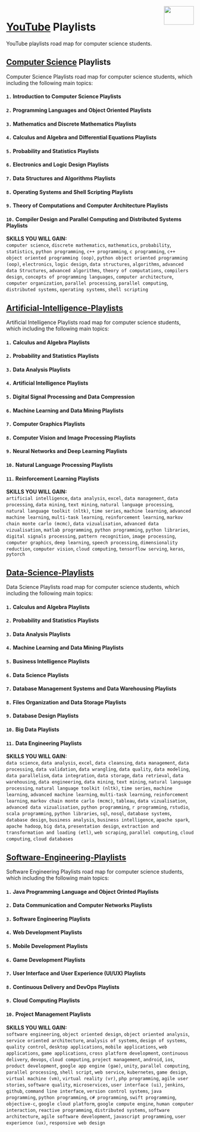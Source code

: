 <img align="right" width="80" height="50" src="https://github.com/cs-MohamedAyman/YouTube-Playlists/blob/master/organizations-logos/youtube.jpg">

# [YouTube](https://www.youtube.com/) Playlists
YouTube playlists road map for computer science students.

## [Computer Science](https://github.com/cs-MohamedAyman/YouTube-Playlists/tree/master/Computer-Science-Playlists/README.md) Playlists
Computer Science Playlists road map for computer science students, which including the following main topics:

#### `1.` Introduction to Computer Science Playlists
#### `2.` Programming Languages and Object Oriented Playlists
#### `3.` Mathematics and Discrete Mathematics Playlists
#### `4.` Calculus and Algebra and Differential Equations Playlists
#### `5.` Probability and Statistics Playlists
#### `6.` Electronics and Logic Design Playlists
#### `7.` Data Structures and Algorithms Playlists
#### `8.` Operating Systems and Shell Scripting Playlists
#### `9.` Theory of Computations and Computer Architecture Playlists
#### `10.` Compiler Design and Parallel Computing and Distributed Systems Playlists

**SKILLS YOU WILL GAIN:**<br>
`computer science`, `discrete mathematics`, `mathematics`, `probability`, `statistics`, `python programming`, `c++ programming`, `c programming`, `c++ object oriented programming (oop)`, `python object oriented programming (oop)`, `electronics`, `logic design`, `data structures`, `algorithms`, `advanced data Structures`, `advanced algorithms`, `theory of computations`, `compilers design`, `concepts of programming languages`, `computer architecture`, `computer organization`, `parallel processing`, `parallel computing`, `distributed systems`, `operating systems`, `shell scripting`

## [Artificial-Intelligence-Playlists](https://github.com/cs-MohamedAyman/YouTube-Playlists/tree/master/Artificial-Intelligence-Playlists)
Artificial Intelligence Playlists road map for computer science students, which including the following main topics:

#### `1.` Calculus and Algebra Playlists
#### `2.` Probability and Statistics Playlists
#### `3.` Data Analysis Playlists
#### `4.` Artificial Intelligence Playlists
#### `5.` Digital Signal Processing and Data Compression
#### `6.` Machine Learning and Data Mining Playlists
#### `7.` Computer Graphics Playlists
#### `8.` Computer Vision and Image Processing Playlists
#### `9.` Neural Networks and Deep Learning Playlists
#### `10.` Natural Language Processing Playlists
#### `11.` Reinforcement Learning Playlists

**SKILLS YOU WILL GAIN:**<br>
`artificial intelligence`, `data analysis`, `excel`, `data management`, `data processing`, `data mining`, `text mining`, `natural language processing`, `natural language toolkit (nltk)`, `time series`, `machine learning`, `advanced machine learning`, `multi-task learning`, `reinforcement learning`, `markov chain monte carlo (mcmc)`, `data vizualisation`, `advanced data vizualisation`, `matlab programming`, `python programming`, `python libraries`, `digital signals processing`, `pattern recognition`, `image processing`, `computer graphics`, `deep learning`, `speech processing`, `dimensionality reduction`, `computer vision`, `cloud computing`, `tensorflow serving`, `keras`, `pytorch`

## [Data-Science-Playlists](https://github.com/cs-MohamedAyman/YouTube-Playlists/tree/master/Data-Science-Playlists)
Data Science Playlists road map for computer science students, which including the following main topics:

#### `1.` Calculus and Algebra Playlists
#### `2.` Probability and Statistics Playlists
#### `3.` Data Analysis Playlists
#### `4.` Machine Learning and Data Mining Playlists
#### `5.` Business Intelligence Playlists
#### `6.` Data Science Playlists
#### `7.` Database Management Systems and Data Warehousing Playlists
#### `8.` Files Organization and Data Storage Playlists
#### `9.` Database Design Playlists
#### `10.` Big Data Playlists
#### `11.` Data Engineering Playlists

**SKILLS YOU WILL GAIN:**<br>
`data science`, `data analysis`, `excel`, `data cleansing`, `data management`, `data processing`, `data validation`, `data wrangling`, `data quality`, `data modeling`, `data parallelism`, `data integration`, `data storage`, `data retrieval`, `data warehousing`, `data engineering`, `data mining`, `text mining`, `natural language processing`, `natural language toolkit (nltk)`, `time series`, `machine learning`, `advanced machine learning`, `multi-task learning`, `reinforcement learning`, `markov chain monte carlo (mcmc)`, `tableau`, `data vizualisation`, `advanced data vizualisation`, `python programming`, `r programming`, `rstudio`, `scala programming`, `python libraries`, `sql`, `nosql`, `database systems`, `database design`, `business analysis`, `business intelligence`, `apache spark`, `apache hadoop`, `big data`, `presentation design`, `extraction and transformation and loading (etl)`, `web scraping`, `parallel computing`, `cloud computing`, `cloud databases`

## [Software-Engineering-Playlists](https://github.com/cs-MohamedAyman/YouTube-Playlists/tree/master/Software-Engineering-Playlists)
Software Engineering Playlists road map for computer science students, which including the following main topics:

#### `1.` Java Programming Language and Object Orinted Playlists
#### `2.` Data Communication and Computer Networks Playlists
#### `3.` Software Engineering Playlists
#### `4.` Web Development Playlists
#### `5.` Mobile Development Playlists
#### `6.` Game Development Playlists
#### `7.` User Interface and User Experience (UI/UX) Playlists
#### `8.` Continuous Delivery and DevOps Playlists
#### `9.` Cloud Computing Playlists
#### `10.` Project Management Playlists

**SKILLS YOU WILL GAIN:**<br>
`software engineering`, `object oriented design`, `object oriented analysis`, `service oriented architecture`, `analysis of systems`, `design of systems`, `quality control`, `desktop applications`, `mobile applications`, `web applications`, `game applications`, `cross platform development`, `continuous delivery`, `devops`, `cloud computing`, `project management`, `android`, `ios`, `product development`, `google app engine (gae)`, `unity`, `parallel computing`, `parallel processing`, `shell script`, `web service`, `kubernetes`, `game design`, `virtual machine (vm)`, `virtual reality (vr)`, `php programming`, `agile user stories`, `software quality`, `microservices`, `user interface (ui)`, `jenkins`, `github`, `command line interface`, `version control systems`, `java programming`, `python programming`, `c# programming`, `swift programming`, `objective-c`, `google cloud platform`, `google compute engine`, `human computer interaction`, `reactive programming`, `distributed systems`, `software architecture`, `agile software development`, `javascript programming`, `user experience (ux)`, `responsive web design`
